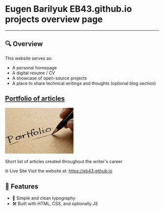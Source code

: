 # Eugen Barilyuk EB43.github.io projects overview page

---

## 🔍 Overview

This website serves as:

- A personal homepage
- A digital resume / CV
- A showcase of open-source projects
- A place to share technical writings and thoughts (optional blog section)

## [Portfolio of articles](https://eb43.github.io/portfolio-page.html)

![Portfolio of articles](https://raw.githubusercontent.com/Eb43/eb43.github.io/refs/heads/main/portfolio.gif)

Short list of articles created throughout the writer's career

🌐 Live Site
Visit the website at: https://eb43.github.io

## 🚀 Features

- 📝 Simple and clean typography
- 🛠️ Built with HTML, CSS, and optionally JS


